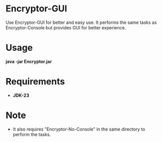 # Encryptor-GUI
Use Encryptor-GUI for better and easy use.
It performs the same tasks as Encryptor-Console but provides GUI for better experience.
# Usage
**java -jar Encryptor.jar**
# Requirements
* **JDK-23**
# Note
* It also requires "Encryptor-No-Console" in the same directory to perform the tasks.
